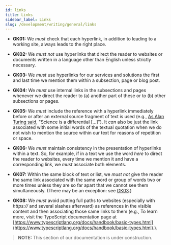```yaml
---
id: links
title: Links
sidebar_label: Links
slug: /development/writing/general/links
---
```


* **GK01:** We *must* check that each hyperlink,
  in addition to leading to a working site,
  always leads to the right place.

* **GK02:** We *must not* use hyperlinks
  that direct the reader to websites or documents<a name="r1"></a>
  written in a language other than English
  unless strictly necessary.

* **GK03:** We *must* use hyperlinks for our services and solutions
  the first and last time we mention them
  within a subsection, page or blog post.

* **GK04:** We *must* use internal links in the subsections and pages
  whenever we direct the reader to
  (a) another part of these or to
  (b) other subsections or pages.

* **GK05:** We *must* include the reference with a hyperlink
  immediately before or after an external source fragment of text is used
  (e.g., [As Alan Turing said](https://www.brainyquote.com/quotes/alan_turing_164574),
  "Science is a differential [...]").
  It *can* also be just the link
  associated with some initial words of the textual quotation
  when we do not wish to mention the source within our text
  for reasons of repetition or space.

* **GK06:** We *must* maintain consistency
  in the presentation of hyperlinks within a text.
  So, for example, if in a text we use the word *here*
  to direct the reader to websites,
  every time we mention it and have a corresponding link,
  we *must* associate both elements.

* **GK07:** Within the same block of text or list,
  we *must not* give the reader the same link
  associated with the same word or group of words
  two or more times
  unless they are so far apart that we cannot see them simultaneously.
  (There may be an exception: see [GK03](#r1).)

* **GK08:** We *must* avoid putting full paths to websites
  (especially with *https://* and several slashes afterward)
  as references in the visible content
  and then associating those same links to them
  (e.g., To learn more, visit the TypeScript documentation page
  at [https://www.typescriptlang.org/docs/handbook/basic-types.html](https://www.typescriptlang.org/docs/handbook/basic-types.html).).

> **NOTE:**
> This section of our documentation is under construction.
